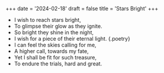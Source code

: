 +++
date = '2024-02-18'
draft = false
title = 'Stars Bright'
+++

- I wish to reach stars bright,
- To glimpse their glow as they ignite.
- So bright they shine in the night,
- I wish for a piece of their eternal light. 
{.poetry}
- I can feel the skies calling for me,
- A higher call, towards my fate,
- Yet I shall be fit for such treasure,
- To endure the trials, hard and great.
